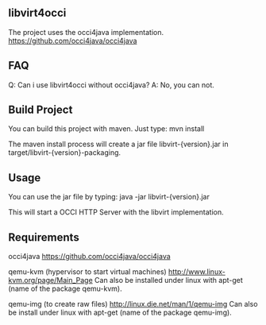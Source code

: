 libvirt4occi
------------

The project uses the occi4java implementation.
https://github.com/occi4java/occi4java

FAQ
---

Q: Can i use libvirt4occi without occi4java?
A: No, you can not.

Build Project
-------------

You can build this project with maven. Just type:
mvn install

The maven install process will create a jar file libvirt-{version}.jar in target/libvirt-{version}-packaging.

Usage
-----

You can use the jar file by typing:
	java -jar libvirt-{version}.jar

This will start a OCCI HTTP Server with the libvirt implementation.

Requirements
------------

occi4java
https://github.com/occi4java/occi4java

qemu-kvm (hypervisor to start virtual machines)
http://www.linux-kvm.org/page/Main_Page
Can also be installed under linux with apt-get (name of the package qemu-kvm).

qemu-img (to create raw files)
http://linux.die.net/man/1/qemu-img
Can also be install under linux with apt-get (name of the package qemu-img).
